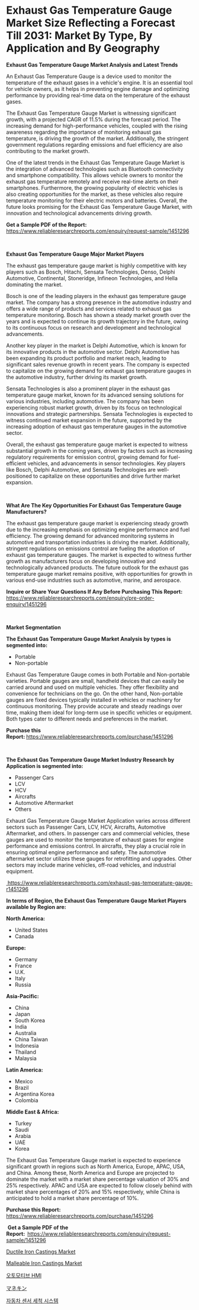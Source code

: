 <p><h1>Exhaust Gas Temperature Gauge Market Size Reflecting a Forecast Till 2031: Market By Type, By Application and By Geography</h1></p><p><strong>Exhaust Gas Temperature Gauge Market Analysis and Latest Trends</strong></p>
<p><p>An Exhaust Gas Temperature Gauge is a device used to monitor the temperature of the exhaust gases in a vehicle's engine. It is an essential tool for vehicle owners, as it helps in preventing engine damage and optimizing performance by providing real-time data on the temperature of the exhaust gases.</p><p>The Exhaust Gas Temperature Gauge Market is witnessing significant growth, with a projected CAGR of 11.5% during the forecast period. The increasing demand for high-performance vehicles, coupled with the rising awareness regarding the importance of monitoring exhaust gas temperature, is driving the growth of the market. Additionally, the stringent government regulations regarding emissions and fuel efficiency are also contributing to the market growth.</p><p>One of the latest trends in the Exhaust Gas Temperature Gauge Market is the integration of advanced technologies such as Bluetooth connectivity and smartphone compatibility. This allows vehicle owners to monitor the exhaust gas temperature remotely and receive real-time alerts on their smartphones. Furthermore, the growing popularity of electric vehicles is also creating opportunities for the market, as these vehicles also require temperature monitoring for their electric motors and batteries. Overall, the future looks promising for the Exhaust Gas Temperature Gauge Market, with innovation and technological advancements driving growth.</p></p>
<p><strong>Get a Sample PDF of the Report:&nbsp;</strong> <a href="https://www.reliableresearchreports.com/enquiry/request-sample/1451296">https://www.reliableresearchreports.com/enquiry/request-sample/1451296</a></p>
<p>&nbsp;</p>
<p><strong>Exhaust Gas Temperature Gauge Major Market Players</strong></p>
<p><p>The exhaust gas temperature gauge market is highly competitive with key players such as Bosch, Hitachi, Sensata Technologies, Denso, Delphi Automotive, Continental, Stoneridge, Infineon Technologies, and Hella dominating the market.</p><p>Bosch is one of the leading players in the exhaust gas temperature gauge market. The company has a strong presence in the automotive industry and offers a wide range of products and services related to exhaust gas temperature monitoring. Bosch has shown a steady market growth over the years and is expected to continue its growth trajectory in the future, owing to its continuous focus on research and development and technological advancements.</p><p>Another key player in the market is Delphi Automotive, which is known for its innovative products in the automotive sector. Delphi Automotive has been expanding its product portfolio and market reach, leading to significant sales revenue growth in recent years. The company is expected to capitalize on the growing demand for exhaust gas temperature gauges in the automotive industry, further driving its market growth.</p><p>Sensata Technologies is also a prominent player in the exhaust gas temperature gauge market, known for its advanced sensing solutions for various industries, including automotive. The company has been experiencing robust market growth, driven by its focus on technological innovations and strategic partnerships. Sensata Technologies is expected to witness continued market expansion in the future, supported by the increasing adoption of exhaust gas temperature gauges in the automotive sector.</p><p>Overall, the exhaust gas temperature gauge market is expected to witness substantial growth in the coming years, driven by factors such as increasing regulatory requirements for emission control, growing demand for fuel-efficient vehicles, and advancements in sensor technologies. Key players like Bosch, Delphi Automotive, and Sensata Technologies are well-positioned to capitalize on these opportunities and drive further market expansion.</p></p>
<p>&nbsp;</p>
<p><strong>What Are The Key Opportunities For Exhaust Gas Temperature Gauge Manufacturers?</strong></p>
<p><p>The exhaust gas temperature gauge market is experiencing steady growth due to the increasing emphasis on optimizing engine performance and fuel efficiency. The growing demand for advanced monitoring systems in automotive and transportation industries is driving the market. Additionally, stringent regulations on emissions control are fueling the adoption of exhaust gas temperature gauges. The market is expected to witness further growth as manufacturers focus on developing innovative and technologically advanced products. The future outlook for the exhaust gas temperature gauge market remains positive, with opportunities for growth in various end-use industries such as automotive, marine, and aerospace.</p></p>
<p><strong>Inquire or Share Your Questions If Any Before Purchasing This Report:</strong> <a href="https://www.reliableresearchreports.com/enquiry/pre-order-enquiry/1451296">https://www.reliableresearchreports.com/enquiry/pre-order-enquiry/1451296</a></p>
<p>&nbsp;</p>
<p><strong>Market Segmentation</strong></p>
<p><strong>The Exhaust Gas Temperature Gauge Market Analysis by types is segmented into:</strong></p>
<p><ul><li>Portable</li><li>Non-portable</li></ul></p>
<p><p>Exhaust Gas Temperature Gauge comes in both Portable and Non-portable varieties. Portable gauges are small, handheld devices that can easily be carried around and used on multiple vehicles. They offer flexibility and convenience for technicians on the go. On the other hand, Non-portable gauges are fixed devices typically installed in vehicles or machinery for continuous monitoring. They provide accurate and steady readings over time, making them ideal for long-term use in specific vehicles or equipment. Both types cater to different needs and preferences in the market.</p></p>
<p><strong>Purchase this Report:&nbsp;</strong><a href="https://www.reliableresearchreports.com/purchase/1451296">https://www.reliableresearchreports.com/purchase/1451296</a></p>
<p>&nbsp;</p>
<p><strong>The Exhaust Gas Temperature Gauge Market Industry Research by Application is segmented into:</strong></p>
<p><ul><li>Passenger Cars</li><li>LCV</li><li>HCV</li><li>Aircrafts</li><li>Automotive Aftermarket</li><li>Others</li></ul></p>
<p><p>Exhaust Gas Temperature Gauge Market Application varies across different sectors such as Passenger Cars, LCV, HCV, Aircrafts, Automotive Aftermarket, and others. In passenger cars and commercial vehicles, these gauges are used to monitor the temperature of exhaust gases for engine performance and emissions control. In aircrafts, they play a crucial role in ensuring optimal engine performance and safety. The automotive aftermarket sector utilizes these gauges for retrofitting and upgrades. Other sectors may include marine vehicles, off-road vehicles, and industrial equipment.</p></p>
<p><a href="https://www.reliableresearchreports.com/exhaust-gas-temperature-gauge-r1451296">&nbsp;https://www.reliableresearchreports.com/exhaust-gas-temperature-gauge-r1451296</a></p>
<p><strong>In terms of Region, the Exhaust Gas Temperature Gauge Market Players available by Region are:</strong></p>
<p>
    <p> <strong> North America: </strong>
        <ul>
            <li>United States</li>
            <li>Canada</li>
        </ul>
        </p> 
    <p> <strong> Europe: </strong>
        <ul>
            <li>Germany</li>
            <li>France</li>
            <li>U.K.</li>
            <li>Italy</li>
            <li>Russia</li>
        </ul>
        </p> 
    <p> <strong> Asia-Pacific: </strong>
        <ul>
            <li>China</li>
            <li>Japan</li>
            <li>South Korea</li>
            <li>India</li>
            <li>Australia</li>
            <li>China Taiwan</li>
            <li>Indonesia</li>
            <li>Thailand</li>
            <li>Malaysia</li>
        </ul>
        </p> 
    <p> <strong> Latin America: </strong>
        <ul>
            <li>Mexico</li>
            <li>Brazil</li>
            <li>Argentina Korea</li>
            <li>Colombia</li>
        </ul>
        </p> 
    <p> <strong> Middle East & Africa: </strong>
        <ul>
            <li>Turkey</li>
            <li>Saudi</li>
            <li>Arabia</li>
            <li>UAE</li>
            <li>Korea</li>
        </ul>
    </p>
    </p>
<p><p>The Exhaust Gas Temperature Gauge market is expected to experience significant growth in regions such as North America, Europe, APAC, USA, and China. Among these, North America and Europe are projected to dominate the market with a market share percentage valuation of 30% and 25% respectively. APAC and USA are expected to follow closely behind with market share percentages of 20% and 15% respectively, while China is anticipated to hold a market share percentage of 10%.</p></p>
<p><strong>Purchase this Report: </strong><a href="https://www.reliableresearchreports.com/purchase/1451296">https://www.reliableresearchreports.com/purchase/1451296</a></p>
<p>&nbsp;<strong>Get a Sample PDF of the Report:&nbsp;&nbsp;</strong><a href="https://www.reliableresearchreports.com/enquiry/request-sample/1451296">https://www.reliableresearchreports.com/enquiry/request-sample/1451296</a></p>
<p><strong></strong></p>
<p><p><a href="https://issuu.com/reportprime-2/docs/ductile-iron-castings-market-size-2030.pptx">Ductile Iron Castings Market</a></p><p><a href="https://issuu.com/reportprime-2/docs/malleable-iron-castings-market-size-2030.pptx">Malleable Iron Castings Market</a></p><p><a href="https://github.com/khytkeqagplkzqvh/Market-Research-Report-List-1/blob/main/804152026891.md">오토모티브 HMI</a></p><p><a href="https://github.com/bucuel854722/Market-Research-Report-List-1/blob/main/426081829184.md">マネキン</a></p><p><a href="https://github.com/bvubpqd5241630/Market-Research-Report-List-1/blob/main/700357826890.md">자동차 센서 세척 시스템</a></p></p>